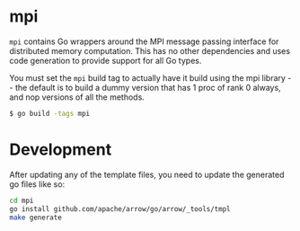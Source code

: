 # mpi

`mpi` contains Go wrappers around the MPI message passing interface for distributed memory computation.  This has no other dependencies and uses code generation to provide support for all Go types.

You must set the `mpi` build tag to actually have it build using the mpi library -- the default is to build a dummy version that has 1 proc of rank 0 always, and nop versions of all the methods.

```bash
$ go build -tags mpi
```

# Development

After updating any of the template files, you need to update the generated go files like so:
```bash
cd mpi
go install github.com/apache/arrow/go/arrow/_tools/tmpl
make generate
```
